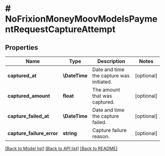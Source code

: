 # # NoFrixionMoneyMoovModelsPaymentRequestCaptureAttempt

## Properties

Name | Type | Description | Notes
------------ | ------------- | ------------- | -------------
**captured_at** | **\DateTime** | Date and time the capture was initiated. | [optional]
**captured_amount** | **float** | The amount that was captured. | [optional]
**capture_failed_at** | **\DateTime** | Date and time the capture failed. | [optional]
**capture_failure_error** | **string** | Capture failure reason. | [optional]

[[Back to Model list]](../../README.md#models) [[Back to API list]](../../README.md#endpoints) [[Back to README]](../../README.md)
